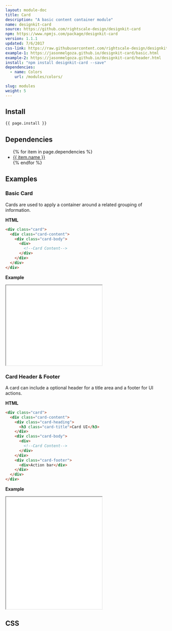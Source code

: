 ```yaml
---
layout: module-doc
title: Card
description: "A basic content container module"
name: designkit-card
source: https://github.com/rightscale-design/designkit-card
npm: https://www.npmjs.com/package/designkit-card
version: 1.1.1
updated: 7/6/2017
css-link: https://raw.githubusercontent.com/rightscale-design/designkit-card/master/dist/designkit-card.css
example-1: https://jasonmelgoza.github.io/designkit-card/basic.html
example-2: https://jasonmelgoza.github.io/designkit-card/header.html
install: "npm install designkit-card --save"
dependencies:
  - name: Colors
    url: /modules/colors/

slug: modules
weight: 5
---
```


## Install

```bash
{{ page.install }}
```

## Dependencies

<ul>
  {% for item in page.dependencies %}
    <li><a href="{{ item.url }}">{{ item.name }}</a></li>
  {% endfor %}
</ul>

## Examples

### Basic Card

Cards are used to apply a container around a related grouping of information.

**HTML**

```html
<div class="card">
  <div class="card-content">
    <div class="card-body">
      <div>
        <!--Card Content-->
      </div>
    </div>
  </div>
</div>
```

**Example**

<iframe style="height: 250px;" src="{{ page.example-1 }}"></iframe>


### Card Header & Footer

A card can include a optional header for a title area and a footer for UI actions.

**HTML**

```html
<div class="card">
  <div class="card-content">
    <div class="card-heading">
      <h3 class="card-title">Card UI</h3>
    </div>
    <div class="card-body">
      <div>
        <!--Card Content-->
      </div>
    </div>
    <div class="card-footer">
      <div>Action bar</div>
    </div>
  </div>
</div>
```

**Example**

<iframe style="height: 350px;" src="{{ page.example-2 }}"></iframe>

## CSS

<div class="snippet">
  <pre id="css_contents" class="highlighter-rouge snippet-css"><code class="css"></code></pre>
</div>
